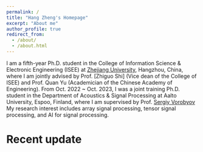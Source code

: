 ```yaml
---
permalink: /
title: "Hang Zheng's Homepage"
excerpt: "About me"
author_profile: true
redirect_from: 
  - /about/
  - /about.html
---
```


I am a fifth-year Ph.D. student in the College of Information Science & Electronic Engineering (ISEE) at [Zhejiang University](https://www.zju.edu.cn/english/), Hangzhou, China, where I am jointly advised by Prof. [Zhiguo Shi] (Vice dean of the College of ISEE) and Prof. Quan Yu (Academician of the Chinese Academy of Engineering). From Oct. 2022 ~ Oct. 2023, I was a joint training Ph.D. student in the Department of Acoustics & Signal Processing at Aalto University, Espoo, Finland, where I am supervised by Prof. [Sergiy Vorobyov](https://users.aalto.fi/~vorobys1/) My research interest includes array signal processing, tensor signal processing, and AI for signal processing.

Recent update
======


